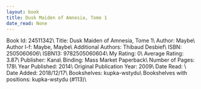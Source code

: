 ```yaml
---
layout: book
title: Dusk Maiden of Amnesia, Tome 1
date_read: None
---
```


Book Id: 24511342\ 
Title: Dusk Maiden of Amnesia, Tome 1\ 
Author: Maybe\ 
Author l-f: Maybe, Maybe\ 
Additional Authors: Thibaud Desbief\ 
ISBN: 2505060606\ 
ISBN13: 9782505060604\ 
My Rating: 0\ 
Average Rating: 3.87\ 
Publisher: Kana\ 
Binding: Mass Market Paperback\ 
Number of Pages: 178\ 
Year Published: 2014\ 
Original Publication Year: 2009\ 
Date Read: \ 
Date Added: 2018/12/17\ 
Bookshelves: kupka-wstydu\ 
Bookshelves with positions: kupka-wstydu (#113)\ 

